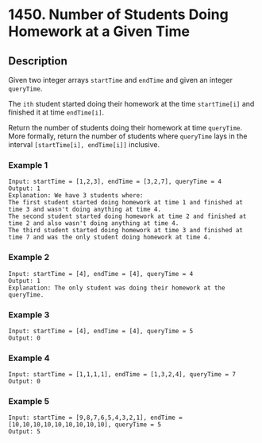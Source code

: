 # 1450. Number of Students Doing Homework at a Given Time

## Description
Given two integer arrays `startTime` and `endTime` and given an integer `queryTime`.

The `ith` student started doing their homework at the time `startTime[i]` and finished it at time `endTime[i]`.

Return the number of students doing their homework at time `queryTime`. More formally, return the number of students where `queryTime` lays in the interval `[startTime[i], endTime[i]]` inclusive.

### Example 1

```
Input: startTime = [1,2,3], endTime = [3,2,7], queryTime = 4
Output: 1
Explanation: We have 3 students where:
The first student started doing homework at time 1 and finished at time 3 and wasn't doing anything at time 4.
The second student started doing homework at time 2 and finished at time 2 and also wasn't doing anything at time 4.
The third student started doing homework at time 3 and finished at time 7 and was the only student doing homework at time 4.
```
### Example 2
```
Input: startTime = [4], endTime = [4], queryTime = 4
Output: 1
Explanation: The only student was doing their homework at the queryTime.
```
### Example 3
```
Input: startTime = [4], endTime = [4], queryTime = 5
Output: 0
```
### Example 4
```
Input: startTime = [1,1,1,1], endTime = [1,3,2,4], queryTime = 7
Output: 0
```
### Example 5
```
Input: startTime = [9,8,7,6,5,4,3,2,1], endTime = [10,10,10,10,10,10,10,10,10], queryTime = 5
Output: 5
```